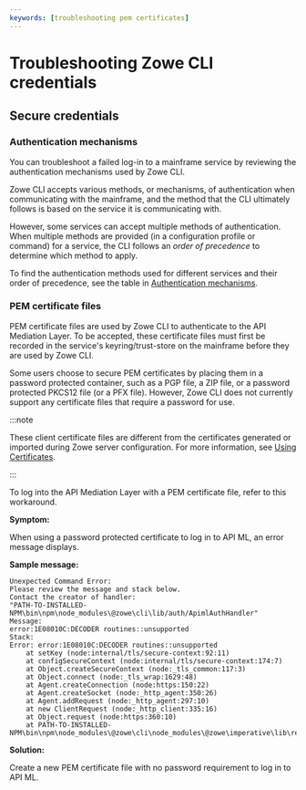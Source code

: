 ```yaml
---
keywords: [troubleshooting pem certificates]
---
```


# Troubleshooting Zowe CLI credentials

## Secure credentials

### Authentication mechanisms

You can troubleshoot a failed log-in to a mainframe service by reviewing the authentication mechanisms used by Zowe CLI.

Zowe CLI accepts various methods, or mechanisms, of authentication when communicating with the mainframe, and the method that the CLI ultimately follows is based on the service it is communicating with.

However, some services can accept multiple methods of authentication. When multiple methods are provided (in a configuration profile or command) for a service, the CLI follows an *order of precedence* to determine which method to apply.

To find the authentication methods used for different services and their order of precedence, see the table in [Authentication mechanisms](../../extend/extend-cli/cli-authentication-mechanisms.md).

### PEM certificate files

PEM certificate files are used by Zowe CLI to authenticate to the API Mediation Layer. To be accepted, these certificate files must first be recorded in the service's keyring/trust-store on the mainframe before they are used by Zowe CLI.

Some users choose to secure PEM certificates by placing them in a password protected container, such as a PGP file, a ZIP file, or a password protected PKCS12 file (or a PFX file). However, Zowe CLI does not currently support any certificate files that require a password for use.

:::note

These client certificate files are different from the certificates generated or imported during Zowe server configuration. For more information, see [Using Certificates](https://docs.zowe.org/stable/user-guide/use-certificates/).

:::

To log into the API Mediation Layer with a PEM certificate file, refer to this workaround.

**Symptom:**

When using a password protected certificate to log in to API ML, an error message displays.

**Sample message:**

```
Unexpected Command Error:
Please review the message and stack below.
Contact the creator of handler:
"PATH-TO-INSTALLED-NPM\bin\npm\node_modules\@zowe\cli\lib/auth/ApimlAuthHandler"
Message:
error:1E08010C:DECODER routines::unsupported
Stack:
Error: error:1E08010C:DECODER routines::unsupported
    at setKey (node:internal/tls/secure-context:92:11)
    at configSecureContext (node:internal/tls/secure-context:174:7)
    at Object.createSecureContext (node:_tls_common:117:3)
    at Object.connect (node:_tls_wrap:1629:48)
    at Agent.createConnection (node:https:150:22)
    at Agent.createSocket (node:_http_agent:350:26)
    at Agent.addRequest (node:_http_agent:297:10)
    at new ClientRequest (node:_http_client:335:16)
    at Object.request (node:https:360:10)
    at PATH-TO-INSTALLED-NPM\bin\npm\node_modules\@zowe\cli\node_modules\@zowe\imperative\lib\rest\src\client\AbstractRestClient.js:117:39
```

**Solution:**

Create a new PEM certificate file with no password requirement to log in to API ML.
